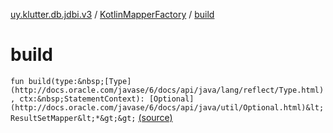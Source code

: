 [uy.klutter.db.jdbi.v3](../index.md) / [KotlinMapperFactory](index.md) / [build](.)


# build

`fun build(type:&nbsp;[Type](http://docs.oracle.com/javase/6/docs/api/java/lang/reflect/Type.html), ctx:&nbsp;StatementContext): [Optional](http://docs.oracle.com/javase/6/docs/api/java/util/Optional.html)&lt;ResultSetMapper&lt;*&gt;&gt;` [(source)](https://github.com/kohesive/klutter/blob/master/db-jdbi-v3-jdk8/src/main/kotlin/uy/klutter/db/jdbi/v3/Factories.kt#L23)


